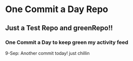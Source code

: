 # One Commit a Day Repo
## Just a Test Repo and greenRepo!!
### One Commit a Day to keep green my activity feed 

9-Sep: Another commit today! just chillin